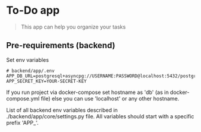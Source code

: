 # To-Do app

> This app can help you organize your tasks


## Pre-requirements (backend)

Set env variables

```dotenv
# backend/app/.env
APP_DB_URL=postgresql+asyncpg://USERNAME:PASSWORD@localhost:5432/postgres
APP_SECRET_KEY=YOUR-SECRET-KEY
```

If you run project via docker-compose set hostname as 'db' (as in docker-compose.yml file)
else you can use 'localhost' or any other hostname.

List of all backend env variables described in ./backend/app/core/settings.py file. 
All variables should start with a specific prefix 'APP_'.
